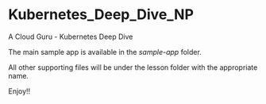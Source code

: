 # Kubernetes_Deep_Dive_NP
A Cloud Guru - Kubernetes Deep Dive

The main sample app is available in the *sample-app* folder.

All other supporting files will be under the lesson folder with the appropriate name.

Enjoy!!
#
